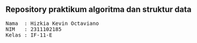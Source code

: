 ## Repository praktikum algoritma dan struktur data

<pre>
Nama  : Hizkia Kevin Octaviano
NIM   : 2311102185
Kelas : IF-11-E
</pre>
